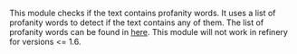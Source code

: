 This module checks if the text contains profanity words. It uses a list of profanity words to detect if the text contains any of them. The list of profanity words can be found in [here](https://github.com/snguyenthanh/better_profanity/blob/master/better_profanity/profanity_wordlist.txt). This module will not work in refinery for versions <= 1.6.